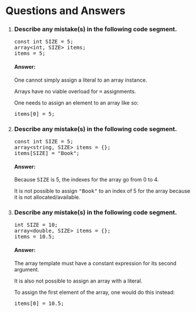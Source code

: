 # Questions and Answers

<ol>
	<li>
		<h3>Describe any mistake(s) in the following code segment.</h3>
		<div>
			<kbd>const int SIZE = 5;<br>
			array&ltint, SIZE&gt items;<br>
			items = 5;</kbd>
		</div>
		<h4>Answer:</h4>
		<p>One cannot simply assign a literal to an array instance.</p>
		<p>Arrays have no viable overload for <kbd>=</kbd> assignments.</p>
		<p>One needs to assign an element to an array like so:</p>
		<p><kbd>items[0] = 5;</kbd></p>
	</li>
	<li>
		<h3>Describe any mistake(s) in the following code segment.</h3>
		<div>
			<kbd>const int SIZE = 5;<br>
			array&ltstring, SIZE&gt items = {};<br>
			items[SIZE] = "Book";</kbd>
		</div>
		<h4>Answer:</h4>
		<p>Because <kbd>SIZE</kbd> is 5, the indexes for the array go from 0 to 4.</p>
		<p>It is not possible to assign <kbd>"Book"</kbd> to an index of 5 for the array because it is not allocated/available.</p>
	</li>
	<li>
		<h3>Describe any mistake(s) in the following code segment.</h3>
		<div>
			<kbd>int SIZE = 10;<br>
			array&ltdouble, SIZE&gt items = {};<br>
			items = 10.5;</kbd>
		</div>
		<h4>Answer:</h4>
		<p>The array template must have a constant expression for its second argument.</p>
		<p>It is also not possible to assign an array with a literal.</p>
		<p>To assign the first element of the array, one would do this instead:</p> 			<p><kbd>items[0] = 10.5;</kbd></p>
	</li>
</ol>


